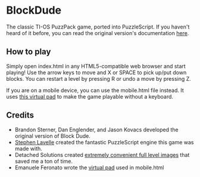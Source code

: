 BlockDude
=========

The classic TI-OS PuzzPack game, ported into PuzzleScript. If you haven't heard of it before, you can read the original version's documentation [here](http://www.detachedsolutions.com/puzzpack/blockdude.php).

## How to play
Simply open index.html in any HTML5-compatible web browser and start playing! Use the arrow keys to move and X or SPACE to pick up/put down blocks. You can restart a level by pressing R or undo a move by pressing Z.

If you are on a mobile device, you can use the mobile.html file instead. It uses [this virtual pad](http://www.emanueleferonato.com/2013/11/27/add-a-virtual-pad-to-play-your-hml5-games-made-with-puzzlescript-on-mobile-devices/) to make the game playable without a keyboard.

## Credits
* Brandon Sterner, Dan Englender, and Jason Kovacs developed the original version of Block Dude.
* [Stephen Lavelle](http://www.increpare.com/) created the fantastic PuzzleScript engine this game was made with.
* Detached Solutions created [extremely convenient full level images](http://www.detachedsolutions.com/puzzpack/blockdude.php) that saved me a ton of time.
* Emanuele Feronato wrote the [virtual pad](http://www.emanueleferonato.com/2013/11/27/add-a-virtual-pad-to-play-your-hml5-games-made-with-puzzlescript-on-mobile-devices/) used in mobile.html

